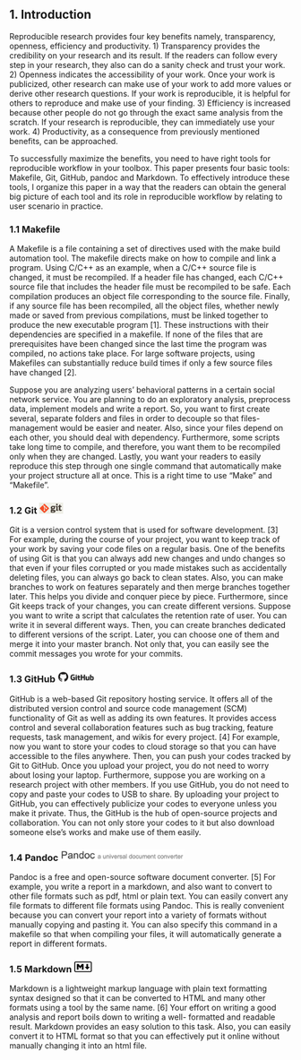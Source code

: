 ## 1. Introduction

Reproducible research provides four key benefits namely, transparency, openness, efficiency and productivity. 1) Transparency provides the credibility on your research and its result. If the readers can follow every step in your research, they also can do a sanity check and trust your work. 2) Openness indicates the accessibility of your work. Once your work is publicized, other research can make use of your work to add more values or derive other research questions. If your work is reproducible, it is helpful for others to reproduce and make use of your finding. 3) Efficiency is increased because other people do not go through the exact same analysis from the scratch. If your research is reproducible, they can immediately use your work. 4) Productivity, as a consequence from previously mentioned benefits, can be approached. 

To successfully maximize the benefits, you need to have right tools for reproducible workflow in your toolbox. This paper presents four basic tools: Makefile, Git, GitHub, pandoc and Markdown. To effectively introduce these tools, I organize this paper in a way that the readers can obtain the general big picture of each tool and its role in reproducible workflow by relating to user scenario in practice.

### 1.1 Makefile
A Makefile is a file containing a set of directives used with the make build automation tool. The makefile directs make on how to compile and link a program. Using C/C++ as an example, when a C/C++ source file is changed, it must be recompiled. If a header file has changed, each C/C++ source file that includes the header file must be recompiled to be safe. Each compilation produces an object file corresponding to the source file. Finally, if any source file has been recompiled, all the object files, whether newly made or saved from previous compilations, must be linked together to produce the new executable program [1]. These instructions with their dependencies are specified in a makefile. If none of the files that are prerequisites have been changed since the last time the program was compiled, no actions take place. For large software projects, using Makefiles can substantially reduce build times if only a few source files have changed [2]. 

Suppose you are analyzing users’ behavioral patterns in a certain social network service. You are planning to do an exploratory analysis, preprocess data, implement models and write a report. So, you want to first create several, separate folders and files in order to decouple so that files-management would be easier and neater. Also, since your files depend on each other, you should deal with dependency. Furthermore, some scripts take long time to compile, and therefore, you want them to be recompiled only when they are changed. Lastly, you want your readers to easily reproduce this step through one single command that automatically make your project structure all at once. This is a right time to use “Make” and “Makefile”.

### 1.2 Git <img src="/images/git-logo.png" height="20" /> 
Git is a version control system that is used for software development. [3] For example, during the course of your project, you want to keep track of your work by saving your code files on a regular basis. One of the benefits of using Git is that you can always add new changes and undo changes so that even if your files corrupted or you made mistakes such as accidentally deleting files, you can always go back to clean states. Also, you can make branches to work on features separately and then merge branches together later. This helps you divide and conquer piece by piece. Furthermore, since Git keeps track of your changes, you can create different versions. Suppose you want to write a script that calculates the retention rate of user. You can write it in several different ways. Then, you can create branches dedicated to different versions of the script. Later, you can choose one of them and merge it into your master branch. Not only that, you can easily see the commit messages you wrote for your commits. 

### 1.3 GitHub <img src="/images/github-logo.png" height="20" /> 
GitHub is a web-based Git repository hosting service. It offers all of the distributed version control and source code management (SCM) functionality of Git as well as adding its own features. It provides access control and several collaboration features such as bug tracking, feature requests, task management, and wikis for every project. [4] For example, now you want to store your codes to cloud storage so that you can have accessible to the files anywhere. Then, you can push your codes tracked by Git to GitHub. Once you upload your project, you do not need to worry about losing your laptop. Furthermore, suppose you are working on a research project with other members. If you use GitHub, you do not need to copy and paste your codes to USB to share. By uploading your project to GitHub, you can effectively publicize your codes to everyone unless you make it private. Thus, the GitHub is the hub of open-source projects and collaboration. You can not only store your codes to it but also download someone else’s works and make use of them easily. 

### 1.4 Pandoc <img src="/images/pandoc-logo.png" height="20" /> 
Pandoc is a free and open-source software document converter. [5] For example, you write a report in a markdown, and also want to convert to other file formats such as pdf, html or plain text. You can easily convert any file formats to different file formats using Pandoc. This is really convenient because you can convert your report into a variety of formats without manually copying and pasting it. You can also specify this command in a makefile so that when compiling your files, it will automatically generate a report in different formats.

### 1.5 Markdown <img src="/images/markdown-logo.png" height="20" /> 
Markdown is a lightweight markup language with plain text formatting syntax designed so that it can be converted to HTML and many other formats using a tool by the same name. [6] Your effort on writing a good analysis and report boils down to writing a well- formatted and readable result. Markdown provides an easy solution to this task. Also, you can easily convert it to HTML format so that you can effectively put it online without manually changing it into an html file.
